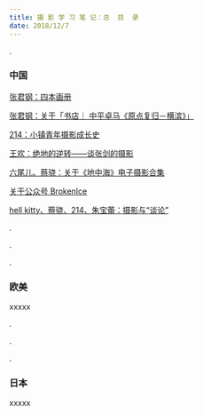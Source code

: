 ```yaml
---
title: 摄 影 学 习 笔 记：总  目  录
date: 2018/12/7
---
```

.<!--more-->


### 中国


[张君钢：四本画册](https://photonote.me/2018/12/06/0007/)

[张君钢：关于「书店｜ 中平卓马《原点复归－横滨》」](https://photonote.me/2018/12/06/0006/)

[214：小镇青年摄影成长史](https://photonote.me/2018/12/06/0005/)

[王欢：绝地的逆转——谈张剑的摄影](https://photonote.me/2018/11/01/0004/)

[六尾儿、蔡骁：关于《地中海》电子摄影合集 ​​​​](https://photonote.me/2018/01/06/0003/)

[关于公众号 BrokenIce](https://photonote.me/2017/12/28/0002/)

[hell kitty、蔡骁、214、朱宝蕾：摄影与“谈论”](https://photonote.me/2017/06/01/0001/)

.

.

.

### 欧美

xxxxx

.

.

.

### 日本

xxxxx



